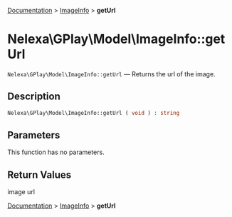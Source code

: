 [Documentation](../../README.md) > [ImageInfo](README.md) > **getUrl**

# Nelexa\GPlay\Model\ImageInfo::getUrl
`Nelexa\GPlay\Model\ImageInfo::getUrl` — Returns the url of the image.

## Description
```php
Nelexa\GPlay\Model\ImageInfo::getUrl ( void ) : string
```

## Parameters
This function has no parameters.

## Return Values
image url

[Documentation](../../README.md) > [ImageInfo](README.md) > **getUrl**
